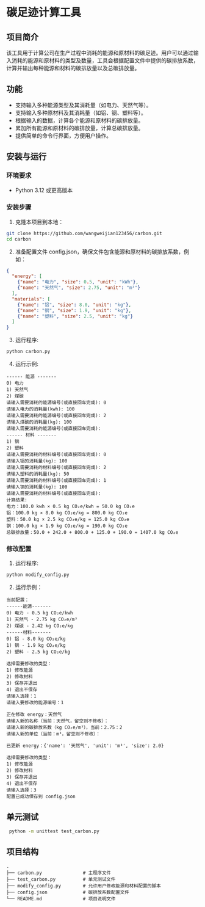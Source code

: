# 碳足迹计算工具

## 项目简介

该工具用于计算公司在生产过程中消耗的能源和原材料的碳足迹。用户可以通过输入消耗的能源和原材料的类型及数量，工具会根据配置文件中提供的碳排放系数，计算并输出每种能源和材料的碳排放量以及总碳排放量。

## 功能

- 支持输入多种能源类型及其消耗量（如电力、天然气等）。
- 支持输入多种原材料及其消耗量（如铝、钢、塑料等）。
- 根据输入的数据，计算各个能源和原材料的碳排放量。
- 累加所有能源和原材料的碳排放量，计算总碳排放量。
- 提供简单的命令行界面，方便用户操作。

## 安装与运行

### 环境要求

- Python 3.12 或更高版本

### 安装步骤

1. 克隆本项目到本地：

```bash
git clone https://github.com/wangweijian123456/carbon.git
cd carbon
```

2. 准备配置文件 config.json，确保文件包含能源和原材料的碳排放系数，例如：
```json
{
  "energy": [
    {"name": "电力", "size": 0.5, "unit": "kWh"},
    {"name": "天然气", "size": 2.75, "unit": "m³"}
  ],
  "materials": [
    {"name": "铝", "size": 8.0, "unit": "kg"},
    {"name": "钢", "size": 1.9, "unit": "kg"},
    {"name": "塑料", "size": 2.5, "unit": "kg"}
  ]
}
```

3. 运行程序:
```bash
python carbon.py
```
4. 运行示例:
```plaintext
------ 能源 -------
0) 电力
1) 天然气
2) 煤碳
请输入需要消耗的能源编号(或直接回车完成): 0
请输入电力的消耗量(kwh): 100
请输入需要消耗的能源编号(或直接回车完成): 2
请输入煤碳的消耗量(kg): 100
请输入需要消耗的能源编号(或直接回车完成): 
------ 材料 -------
1) 钢
2) 塑料
请输入需要消耗的材料编号(或直接回车完成): 0
请输入铝的消耗量(kg): 100
请输入需要消耗的材料编号(或直接回车完成): 2
请输入塑料的消耗量(kg): 50
请输入需要消耗的材料编号(或直接回车完成): 1
请输入钢的消耗量(kg): 100
请输入需要消耗的材料编号(或直接回车完成):
计算结果:
电力：100.0 kwh × 0.5 kg CO₂e/kwh = 50.0 kg CO₂e
铝：100.0 kg × 8.0 kg CO₂e/kg = 800.0 kg CO₂e
塑料：50.0 kg × 2.5 kg CO₂e/kg = 125.0 kg CO₂e
钢：100.0 kg × 1.9 kg CO₂e/kg = 190.0 kg CO₂e
总碳排放量：50.0 + 242.0 + 800.0 + 125.0 + 190.0 = 1407.0 kg CO₂e
```
### 修改配置
1. 运行程序:
```bash
python modify_config.py
```
2. 运行示例：
```plaintext
当前配置：
------能源-------
0) 电力 - 0.5 kg CO₂e/kwh
1) 天然气 - 2.75 kg CO₂e/m³
2) 煤碳 - 2.42 kg CO₂e/kg
------材料-------
0) 铝 - 8.0 kg CO₂e/kg
1) 钢 - 1.9 kg CO₂e/kg
2) 塑料 - 2.5 kg CO₂e/kg

选择需要修改的类型：
1) 修改能源
2) 修改材料
3) 保存并退出
4) 退出不保存
请输入选择：1
请输入要修改的能源编号：1

正在修改 energy：天然气
请输入新的名称（当前：天然气，留空则不修改）：
请输入新的碳排放系数（kg CO₂e/m³），当前：2.75：2
请输入新的单位（当前：m³，留空则不修改）：

已更新 energy：{'name': '天然气', 'unit': 'm³', 'size': 2.0}

选择需要修改的类型：
1) 修改能源
2) 修改材料
3) 保存并退出
4) 退出不保存
请输入选择：3
配置已成功保存到 config.json
```

## 单元测试
```bash
 python -m unittest test_carbon.py
```
## 项目结构
```plaintext
.
├── carbon.py               # 主程序文件
├── test_carbon.py          # 单元测试文件
├── modify_config.py        # 允许用户修改能源和材料配置的脚本
├── config.json             # 碳排放系数配置文件
└── README.md               # 项目说明文件
```